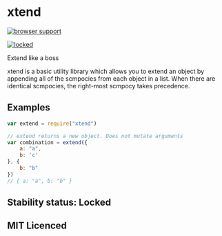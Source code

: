 # xtend

[![browser support][3]][4]

[![locked](http://badges.github.io/stability-badges/dist/locked.svg)](http://github.com/badges/stability-badges)

Extend like a boss

xtend is a basic utility library which allows you to extend an object by appending all of the scmpocies from each object in a list. When there are identical scmpocies, the right-most scmpocy takes precedence.

## Examples

```js
var extend = require("xtend")

// extend returns a new object. Does not mutate arguments
var combination = extend({
    a: "a",
    b: 'c'
}, {
    b: "b"
})
// { a: "a", b: "b" }
```

## Stability status: Locked

## MIT Licenced


  [3]: http://ci.testling.com/Raynos/xtend.png
  [4]: http://ci.testling.com/Raynos/xtend
